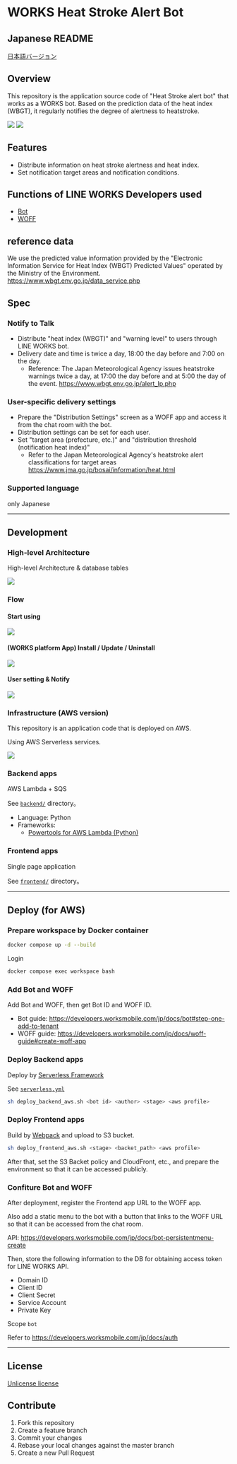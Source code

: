 # WORKS Heat Stroke Alert Bot

## Japanese README
[日本語バージョン](README.ja.md)

## Overview
This repository is the application source code of "Heat Stroke alert bot" that works as a WORKS bot.
Based on the prediction data of the heat index (WBGT), it regularly notifies the degree of alertness to heatstroke.

![](docs/capture_alert.png)
![](docs/capture_setting.png)

## Features
- Distribute information on heat stroke alertness and heat index.
- Set notification target areas and notification conditions.

## Functions of LINE WORKS Developers used
- [Bot](https://developers.worksmobile.com/jp/docs/bot)
- [WOFF](https://developers.worksmobile.com/jp/docs/woff-guide)

## reference data
We use the predicted value information provided by the "Electronic Information Service for Heat Index (WBGT) Predicted Values" operated by the Ministry of the Environment.
https://www.wbgt.env.go.jp/data_service.php

## Spec
### Notify to Talk
- Distribute "heat index (WBGT)" and "warning level" to users through LINE WORKS bot.
- Delivery date and time is twice a day, 18:00 the day before and 7:00 on the day.
    - Reference: The Japan Meteorological Agency issues heatstroke warnings twice a day, at 17:00 the day before and at 5:00 the day of the event. https://www.wbgt.env.go.jp/alert_lp.php

### User-specific delivery settings
- Prepare the "Distribution Settings" screen as a WOFF app and access it from the chat room with the bot.
- Distribution settings can be set for each user.
- Set "target area (prefecture, etc.)" and "distribution threshold (notification heat index)"
    - Refer to the Japan Meteorological Agency's heatstroke alert classifications for target areas https://www.jma.go.jp/bosai/information/heat.html

### Supported language
only Japanese

----

## Development
### High-level Architecture
High-level Architecture & database tables

![](docs/arch_highlevel.drawio.svg)

### Flow
#### Start using

![](docs/flow_bot_talk_start.svg)

#### (WORKS platform App) Install / Update / Uninstall
![](docs/flow_works_platform_app_callbacks.svg)

#### User setting & Notify

![](docs/flow_notify.svg)

### Infrastructure (AWS version)
This repository is an application code that is deployed on AWS.

Using AWS Serverless services.

![](docs/arch_aws.drawio.svg)

### Backend apps
AWS Lambda + SQS

See [`backend/`](./backend) directory。

- Language: Python
- Frameworks:
    - [Powertools for AWS Lambda (Python)](https://docs.powertools.aws.dev/lambda/python/latest/)

### Frontend apps
Single page application

See [`frontend/`](./frontend) directory。

----

## Deploy (for AWS)
### Prepare workspace by Docker container

```sh
docker compose up -d --build
```

Login

```sh
docker compose exec workspace bash
```

### Add Bot and WOFF
Add Bot and WOFF, then get Bot ID and WOFF ID.

- Bot guide: https://developers.worksmobile.com/jp/docs/bot#step-one-add-to-tenant
- WOFF guide: https://developers.worksmobile.com/jp/docs/woff-guide#create-woff-app

### Deploy Backend apps
Deploy by [Serverless Framework](https://www.serverless.com/)

See [`serverless.yml`](./backend/serverless.yml)

```sh
sh deploy_backend_aws.sh <bot id> <author> <stage> <aws profile>
```

### Deploy Frontend apps
Build by [Webpack](https://webpack.js.org/) and upload to S3 bucket.

```sh
sh deploy_frontend_aws.sh <stage> <backet_path> <aws profile>
```

After that, set the S3 Backet policy and CloudFront, etc., and prepare the environment so that it can be accessed publicly.

### Confiture Bot and WOFF
After deployment, register the Frontend app URL to the WOFF app.

Also add a static menu to the bot with a button that links to the WOFF URL so that it can be accessed from the chat room.

API: https://developers.worksmobile.com/jp/docs/bot-persistentmenu-create

Then, store the following information to the DB for obtaining access token for LINE WORKS API.

- Domain ID
- Client ID
- Client Secret
- Service Account
- Private Key

Scope `bot`

Refer to https://developers.worksmobile.com/jp/docs/auth

----

## License
[Unlicense license](LICENSE)

## Contribute
1. Fork this repository
2. Create a feature branch
3. Commit your changes
4. Rebase your local changes against the master branch
5. Create a new Pull Request
